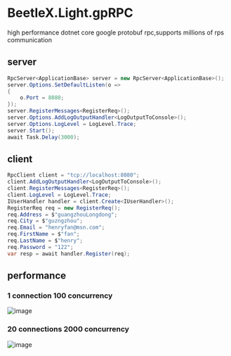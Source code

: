 # BeetleX.Light.gpRPC
high performance dotnet core google protobuf rpc,supports millions of rps communication
## server
``` csharp
RpcServer<ApplicationBase> server = new RpcServer<ApplicationBase>();
server.Options.SetDefaultListen(o =>
{
    o.Port = 8080;
});
server.RegisterMessages<RegisterReq>();
server.Options.AddLogOutputHandler<LogOutputToConsole>();
server.Options.LogLevel = LogLevel.Trace;
server.Start();
await Task.Delay(3000);
```

## client
``` csharp
RpcClient client = "tcp://localhost:8080";
client.AddLogOutputHandler<LogOutputToConsole>();
client.RegisterMessages<RegisterReq>();
client.LogLevel = LogLevel.Trace;
IUserHandler handler = client.Create<IUserHandler>();
RegisterReq req = new RegisterReq();
req.Address = $"guangzhouLongdong";
req.City = $"guzngzhou";
req.Email = "henryfan@msn.com";
req.FirstName = $"fan";
req.LastName = $"henry";
req.Password = "122";
var resp = await handler.Register(req);
```
## performance
### 1 connection 100 concurrency
![image](https://github.com/beetlex-io/BeetleX.Light.gpRPC/assets/2564178/4fd533f0-4e1d-47cf-a2d9-48a51fe5085c)

### 20 connections 2000 concurrency
![image](https://github.com/beetlex-io/BeetleX.Light.gpRPC/assets/2564178/082828f1-e461-4672-85ab-fc93ec38fa2e)
